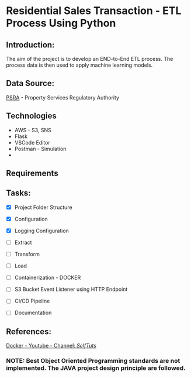 # Residential Sales Transaction - ETL Process Using Python

## Introduction: 
The aim of the project is to develop an END-to-End ETL process. The process data is then used to apply machine learning models.

## Data Source: 
[PSRA](https://www.propertypriceregister.ie/) - Property Services Regulatory Authority

## Technologies 
- AWS - S3, SNS
- Flask
- VSCode Editor
- Postman - Simulation
- 

## Requirements

## Tasks:

- [x] Project Folder Structure
- [x] Configuration
- [x] Logging Configuration
- [ ] Extract
- [ ] Transform
- [ ] Load
- [ ] Containerization - DOCKER
- [ ] S3 Bucket Event Listener using HTTP Endpoint
- [ ] CI/CD Pipeline
- [ ] Documentation


## References:

[Docker - Youtube - Channel: *SelfTuts*](https://www.youtube.com/watch?v=prlixoDIfrc&ab_channel=SelfTuts)



### NOTE: Best Object Oriented Programming standards are not implemented. The JAVA project design principle are followed. 